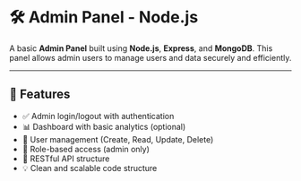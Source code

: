 # 🛠️ Admin Panel - Node.js

A basic **Admin Panel** built using **Node.js**, **Express**, and **MongoDB**. This panel allows admin users to manage users and data securely and efficiently.

---

## 🚀 Features

- ✅ Admin login/logout with authentication
- 📊 Dashboard with basic analytics (optional)
- 👥 User management (Create, Read, Update, Delete)
- 🔐 Role-based access (admin only)
- 🧩 RESTful API structure
- 💡 Clean and scalable code structure
